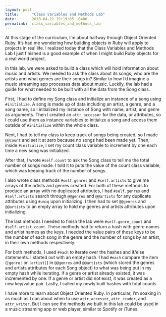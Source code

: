 ```yaml
---
layout: post
title:      "Class Variables and Methods Lab"
date:       2018-04-21 19:19:05 -0400
permalink:  class_variables_and_methods_lab
---
```


At this stage of the curriculum, I’m about halfway through Object Oriented Ruby. It’s had me  wondering how building objects in Ruby will apply to projects in real life. I realized today that the Class Variables and Methods Lab I just finished is a good example of when I might build Ruby objects for a real world project. 

In this lab, we were asked to build a class which will hold information about music and artists. We needed to ask the class about its songs; who are the artists and what genres are their songs in? Similar to how I’d imagine a music streaming app processes data about music. Luckily, the lab had a guide for what needed to be built with all the data from the Song class.

First, I had to define my Song class and initialize an instance of a song using `#initialize`. A song is made up of data including an artist, a genre, and a song name, so I initialized my instance of Song with name, artist, and genre as arguments. Then I created an `attr_accessor` for the data, or attributes, so I could use them as instance variables to initialize a song and access them outside of `#initialize` within the whole class.

Next, I had to tell my class to keep track of songs being created, so I made `@@count` and set it at zero because no songs had been made yet. Then, inside `#initialize`, I set my count class variable to increment by one each time a new song was initialized. 

After that, I wrote `#self.count` to ask the Song class to tell me the total number of songs made. I told it to puts the value of the count class variable, which was keeping track of the number of songs. 

I also wrote class methods `#self.genres` and `#self.artists` to give me arrays of the artists and genres created. For both of these methods to produce an array with no duplicated attributes, I had `#self.genres` and `#self.artists` search through `@@genres` and `@@artists` for any duplicate attributes using `#uniq` upon initializing. I then had to set `@@genres` and `@@artists` to an empty array to hold my genres and artists attributes upon initializing. 

The last methods I needed to finish the lab were `#self.genre_count` and `#self.artist_count`. These methods had to return a hash with genre names and artist names as the keys. I needed the value pairs of these keys to be the number of each song in the genre and the number of songs by an artist, in their own methods respectively.

For both methods, I used `#each` to iterate over the hashes and if/else statements. I started out with an empty hash. I had `#each` compare the item (`|genre|` or `|artist|`) in `@@genres` and `@@artists` (which stored the genres and artists attributes for each Song object) to what was being put in my empty hash while iterating. If a genre or artist already existed, it was incremented by one. If a genre or artist did not exist, it was created as a new key/value pair. Lastly, I called my newly built hashes with total counts.

I have more to learn about Object Oriented Ruby. In particular, I’m soaking in as much as I can about when to use `attr_accessor`, `attr_reader`, and `attr_writer`. But I can see the methods we built in this lab could be used in a music streaming app or web player, similar to Spotify or iTunes. 

